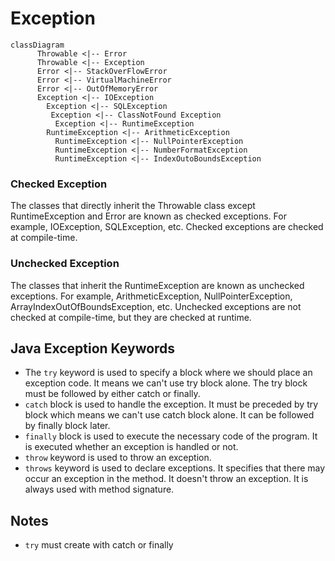 # Exception
```mermaid
classDiagram
      Throwable <|-- Error
      Throwable <|-- Exception
      Error <|-- StackOverFlowError
      Error <|-- VirtualMachineError
      Error <|-- OutOfMemoryError
      Exception <|-- IOException
        Exception <|-- SQLException
         Exception <|-- ClassNotFound Exception
          Exception <|-- RuntimeException
        RuntimeException <|-- ArithmeticException
          RuntimeException <|-- NullPointerException
          RuntimeException <|-- NumberFormatException
          RuntimeException <|-- IndexOutoBoundsException
```
### Checked Exception

The classes that directly inherit the Throwable class except RuntimeException and Error are known as checked exceptions. For example, IOException, SQLException, etc. Checked exceptions are checked at compile-time.

### Unchecked Exception

The classes that inherit the RuntimeException are known as unchecked exceptions. For example, ArithmeticException, NullPointerException, ArrayIndexOutOfBoundsException, etc. Unchecked exceptions are not checked at compile-time, but they are checked at runtime.

## Java Exception Keywords

- The `try` keyword is used to specify a block where we should place an exception code. It means we can't use try block alone. The try block must be followed by either catch or finally.
- `catch` block is used to handle the exception. It must be preceded by try block which means we can't use catch block alone. It can be followed by finally block later.
- `finally` block is used to execute the necessary code of the program. It is executed whether an exception is handled or not.
- `throw` keyword is used to throw an exception.
- `throws` keyword is used to declare exceptions. It specifies that there may occur an exception in the method. It doesn't throw an exception. It is always used with method signature.

## Notes 
- `try` must create with catch or finally





